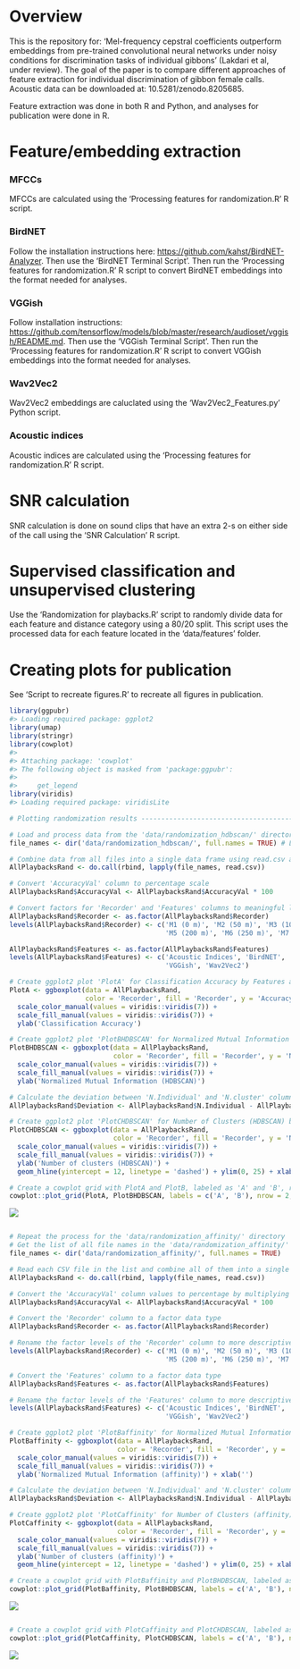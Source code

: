 
<!-- README.md is generated from README.Rmd. Please edit that file -->

# Overview

This is the repository for: ‘Mel-frequency cepstral coefficients
outperform embeddings from pre-trained convolutional neural networks
under noisy conditions for discrimination tasks of individual gibbons’
(Lakdari et al, under review). The goal of the paper is to compare
different approaches of feature extraction for individual discrimination
of gibbon female calls. Acoustic data can be downloaded at:
10.5281/zenodo.8205685.

Feature extraction was done in both R and Python, and analyses for
publication were done in R.

# Feature/embedding extraction

### MFCCs

MFCCs are calculated using the ‘Processing features for randomization.R’
R script.

### BirdNET

Follow the installation instructions here:
<https://github.com/kahst/BirdNET-Analyzer>. Then use the ‘BirdNET
Terminal Script’. Then run the ‘Processing features for randomization.R’
R script to convert BirdNET embeddings into the format needed for
analyses.

### VGGish

Follow installation instructions:
<https://github.com/tensorflow/models/blob/master/research/audioset/vggish/README.md>.
Then use the ‘VGGish Terminal Script’. Then run the ‘Processing features
for randomization.R’ R script to convert VGGish embeddings into the
format needed for analyses.

### Wav2Vec2

Wav2Vec2 embeddings are caluclated using the ‘Wav2Vec2_Features.py’
Python script.

### Acoustic indices

Acoustic indices are calculated using the ‘Processing features for
randomization.R’ R script.

# SNR calculation

SNR calculation is done on sound clips that have an extra 2-s on either
side of the call using the ‘SNR Calculation’ R script.

# Supervised classification and unsupervised clustering

Use the ‘Randomization for playbacks.R’ script to randomly divide data
for each feature and distance category using a 80/20 split. This script
uses the processed data for each feature located in the ‘data/features’
folder.

# Creating plots for publication

See ‘Script to recreate figures.R’ to recreate all figures in
publication.

``` r
library(ggpubr)
#> Loading required package: ggplot2
library(umap)
library(stringr)
library(cowplot)
#> 
#> Attaching package: 'cowplot'
#> The following object is masked from 'package:ggpubr':
#> 
#>     get_legend
library(viridis)
#> Loading required package: viridisLite

# Plotting randomization results -------------------------------------------------

# Load and process data from the 'data/randomization_hdbscan/' directory
file_names <- dir('data/randomization_hdbscan/', full.names = TRUE) # List all file names in the directory

# Combine data from all files into a single data frame using read.csv and do.call(rbind, ...)
AllPlaybacksRand <- do.call(rbind, lapply(file_names, read.csv))

# Convert 'AccuracyVal' column to percentage scale
AllPlaybacksRand$AccuracyVal <- AllPlaybacksRand$AccuracyVal * 100

# Convert factors for 'Recorder' and 'Features' columns to meaningful labels
AllPlaybacksRand$Recorder <- as.factor(AllPlaybacksRand$Recorder)
levels(AllPlaybacksRand$Recorder) <- c('M1 (0 m)', 'M2 (50 m)', 'M3 (100 m)', 'M4 (150 m)',
                                       'M5 (200 m)', 'M6 (250 m)', 'M7 (300 m)')

AllPlaybacksRand$Features <- as.factor(AllPlaybacksRand$Features)
levels(AllPlaybacksRand$Features) <- c('Acoustic Indices', 'BirdNET', 'MFCCs',
                                       'VGGish', 'Wav2Vec2')

# Create ggplot2 plot 'PlotA' for Classification Accuracy by Features and Recorder
PlotA <- ggboxplot(data = AllPlaybacksRand,
                   color = 'Recorder', fill = 'Recorder', y = 'AccuracyVal', x = 'Features') +
  scale_color_manual(values = viridis::viridis(7)) +
  scale_fill_manual(values = viridis::viridis(7)) +
  ylab('Classification Accuracy')

# Create ggplot2 plot 'PlotBHDBSCAN' for Normalized Mutual Information (HDBSCAN) by Features and Recorder
PlotBHDBSCAN <- ggboxplot(data = AllPlaybacksRand,
                          color = 'Recorder', fill = 'Recorder', y = 'NMI.val', x = 'Features') +
  scale_color_manual(values = viridis::viridis(7)) +
  scale_fill_manual(values = viridis::viridis(7)) +
  ylab('Normalized Mutual Information (HDBSCAN)')

# Calculate the deviation between 'N.Individual' and 'N.cluster' columns and add it as 'Deviation' column
AllPlaybacksRand$Deviation <- AllPlaybacksRand$N.Individual - AllPlaybacksRand$N.cluster

# Create ggplot2 plot 'PlotCHDBSCAN' for Number of Clusters (HDBSCAN) by Features and Recorder
PlotCHDBSCAN <- ggboxplot(data = AllPlaybacksRand,
                          color = 'Recorder', fill = 'Recorder', y = 'N.cluster', x = 'Features', outlier.shape = NA) +
  scale_color_manual(values = viridis::viridis(7)) +
  scale_fill_manual(values = viridis::viridis(7)) +
  ylab('Number of clusters (HDBSCAN)') +
  geom_hline(yintercept = 12, linetype = 'dashed') + ylim(0, 25) + xlab('')

# Create a cowplot grid with PlotA and PlotB, labeled as 'A' and 'B', respectively, in 2 rows
cowplot::plot_grid(PlotA, PlotBHDBSCAN, labels = c('A', 'B'), nrow = 2, label_x = 0.95)
```

![](README_files/figure-gfm/unnamed-chunk-2-1.png)<!-- -->

``` r

# Repeat the process for the 'data/randomization_affinity/' directory
# Get the list of all file names in the 'data/randomization_affinity/' directory, with their full paths
file_names <- dir('data/randomization_affinity/', full.names = TRUE)

# Read each CSV file in the list and combine all of them into a single data frame
AllPlaybacksRand <- do.call(rbind, lapply(file_names, read.csv))

# Convert the 'AccuracyVal' column values to percentage by multiplying with 100
AllPlaybacksRand$AccuracyVal <- AllPlaybacksRand$AccuracyVal * 100

# Convert the 'Recorder' column to a factor data type
AllPlaybacksRand$Recorder <- as.factor(AllPlaybacksRand$Recorder)

# Rename the factor levels of the 'Recorder' column to more descriptive labels
levels(AllPlaybacksRand$Recorder) <- c('M1 (0 m)', 'M2 (50 m)', 'M3 (100 m)', 'M4 (150 m)',
                                       'M5 (200 m)', 'M6 (250 m)', 'M7 (300 m)')

# Convert the 'Features' column to a factor data type
AllPlaybacksRand$Features <- as.factor(AllPlaybacksRand$Features)

# Rename the factor levels of the 'Features' column to more descriptive labels
levels(AllPlaybacksRand$Features) <- c('Acoustic Indices', 'BirdNET', 'MFCCs',
                                       'VGGish', 'Wav2Vec2')

# Create ggplot2 plot 'PlotBaffinity' for Normalized Mutual Information (affinity) by Features and Recorder
PlotBaffinity <- ggboxplot(data = AllPlaybacksRand,
                           color = 'Recorder', fill = 'Recorder', y = 'NMI.val', x = 'Features') +
  scale_color_manual(values = viridis::viridis(7)) +
  scale_fill_manual(values = viridis::viridis(7)) +
  ylab('Normalized Mutual Information (affinity)') + xlab('')

# Calculate the deviation between 'N.Individual' and 'N.cluster' columns and add it as 'Deviation' column
AllPlaybacksRand$Deviation <- AllPlaybacksRand$N.Individual - AllPlaybacksRand$N.cluster

# Create ggplot2 plot 'PlotCaffinity' for Number of Clusters (affinity) by Features and Recorder
PlotCaffinity <- ggboxplot(data = AllPlaybacksRand,
                           color = 'Recorder', fill = 'Recorder', y = 'N.cluster', x = 'Features', outlier.shape = NA) +
  scale_color_manual(values = viridis::viridis(7)) +
  scale_fill_manual(values = viridis::viridis(7)) +
  ylab('Number of clusters (affinity)') +
  geom_hline(yintercept = 12, linetype = 'dashed') + ylim(0, 25) + xlab('')

# Create a cowplot grid with PlotBaffinity and PlotBHDBSCAN, labeled as 'A' and 'B', respectively, in 2 rows
cowplot::plot_grid(PlotBaffinity, PlotBHDBSCAN, labels = c('A', 'B'), nrow = 2, label_x = 0.95)
```

![](README_files/figure-gfm/unnamed-chunk-2-2.png)<!-- -->

``` r

# Create a cowplot grid with PlotCaffinity and PlotCHDBSCAN, labeled as 'A' and 'B', respectively, in 2 rows
cowplot::plot_grid(PlotCaffinity, PlotCHDBSCAN, labels = c('A', 'B'), nrow = 2, label_x = 0.95)
```

![](README_files/figure-gfm/unnamed-chunk-2-3.png)<!-- -->
